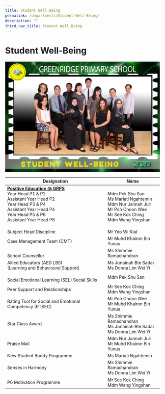 ```yaml
---
title: Student Well Being
permalink: /departments/Student-Well-Being/
description: ""
third_nav_title: Student Well Being
---
```

# Student Well-Being
![](/images/Departments/Student%20Well%20Being/STUDENT%20WELL-BEING_P1.jpg)


|        Designation         | Name        |
|-----------------------------------------------------------------------------------------------------------------------------------------------------------------------|--------------------------------------------------------------------------------------------------------------------------------------|
| <u><b>Positive Education @ GRPS</b></u><br>Year Head P1 & P2<br>Assistant Year Head P2<br>Year Head P3 & P4<br>Assistant Year Head P4<br>Year Head P5 & P6 <br>Assistant Year Head P6 |      <br>Mdm Pek Shu San<br>Ms Mariati Ngahtemin<br>Mdm Nur Jannah Juri<br>Mr Poh Choon Wee<br>Mr See Kok Ching<br>Mdm Wang Yingshan |
|  <br>Subject Head Discipline                  |  <br>Mr Yeo Wi Kiat           |
| Case Management Team (CMT)                 | Mr Muhd Khairon Bin Yunus                                                                                                            |
|  <br>School Counsellor          | Ms Shimmie Ramachandran            |
| Allied Educators (AED LBS)<br>(Learning and Behavioural Support)                  | Ms Junainah Bte Sadar<br>Ms Donna Lim Wei Yi      |
|  <br>Social Emotional Learning (SEL) Social Skills      | Mdm Pek Shu San           |
| Peer Support and Relationships     | Mr See Kok Ching<br>Mdm Wang Yingshan            |
| Rating Tool for Social and Emotional Competency (RTSEC)      | Mr Poh Choon Wee <br>Mr Muhd Khairon Bin Yunus       |
| Star Class Award                         | Ms Shimmie Ramachandran<br>Ms Junainah Bte Sadar<br>Ms Donna Lim Wei Yi       |
| Praise Mail           | Mdm Nur Jannah Juri<br>Mr Muhd Khairon Bin Yunus                |
| New Student Buddy Programme                | Ms Mariati Ngahtemin  |
| Senses in Harmony                    | Ms Shimmie Ramachandran<br>Ms Donna Lim Wei Yi             |
| P6 Motivation Programme              | Mr See Kok Ching<br>Mdm Wang Yingshan        |